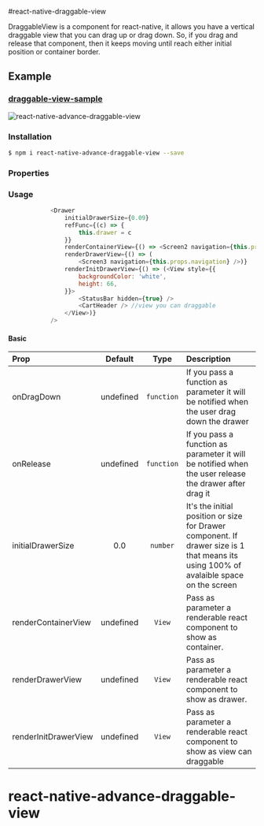 #react-native-draggable-view

DraggableView is a component for react-native, it allows you have a vertical draggable view that you can drag up or drag down. So, if you drag and release that component, then it keeps moving until reach  either initial position or container border.

## Example
### [draggable-view-sample](https://github.com/yaraht17/react-native-draggable-view/tree/master/example/CartView)

![react-native-advance-draggable-view](https://media.giphy.com/media/BA1ucRPKMNM9q/giphy.gif)

### Installation

```bash
$ npm i react-native-advance-draggable-view --save
```

### Properties

### Usage
```javascript
            <Drawer
                initialDrawerSize={0.09}
                refFunc={(c) => {
                    this.drawer = c
                }}
                renderContainerView={() => <Screen2 navigation={this.props.navigation} />}
                renderDrawerView={() => (
                    <Screen3 navigation={this.props.navigation} />)}
                renderInitDrawerView={() => (<View style={{
                    backgroundColor: 'white',
                    height: 66,
                }}>
                    <StatusBar hidden={true} />
                    <CartHeader /> //view you can draggable
                </View>)}
            />

```

#### Basic

| Prop  | Default  | Type | Description |
| :------------ |:---------------:| :---------------:| :-----|
| onDragDown | undefined | `function` | If you pass a function as parameter it will be notified when the user drag down the drawer  |
| onRelease | undefined | `function` | If you pass a function as parameter it will be notified when the user release the drawer after drag it |
| initialDrawerSize | 0.0 | `number` | It's the initial position or size for Drawer component. If  drawer size is 1 that means its using 100% of avalaible space on the screen |
| renderContainerView | undefined | `View` | Pass as parameter a renderable react component to show as container. |
| renderDrawerView | undefined | `View` | Pass as parameter a renderable react component to show as drawer. |
|renderInitDrawerView| undefined | `View` | Pass as parameter a renderable react component to show as view can draggable |
# react-native-advance-draggable-view
